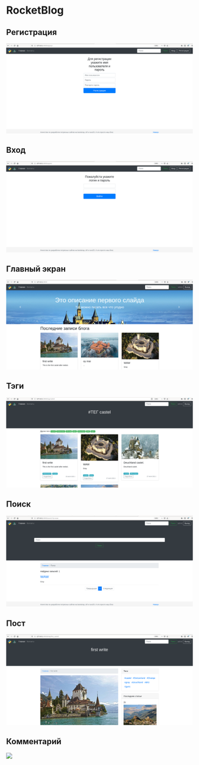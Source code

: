 # RocketBlog

## Регистрация

![](https://github.com/FalaleevDanila/RocketBlog/blob/master/img/registration1.png)

## Вход

![](https://github.com/FalaleevDanila/RocketBlog/blob/master/img/entire.png)

## Главный экран
![](https://github.com/FalaleevDanila/RocketBlog/blob/master/img/main.png)

## Тэги

![](https://github.com/FalaleevDanila/RocketBlog/blob/master/img/tag.png)


## Поиск

![](https://github.com/FalaleevDanila/RocketBlog/blob/master/img/search.png)

## Пост
![](https://github.com/FalaleevDanila/RocketBlog/blob/master/img/post.png)

## Комментарий

![](https://github.com/FalaleevDanila/RocketBlog/blob/master/img/comment.png)
